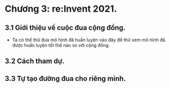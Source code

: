# Chương 3: re:Invent 2021.

## 3.1 Giới thiệu về cuộc đua cộng đồng.

- Ta có thể thử đưa mô hình đã huấn luyện vào đây để thử xem mô hình đã được huấn luyện tốt thế nào so với cộng đồng.

## 3.2 Cách tham dự.

## 3.3 Tự tạo đường đua cho riêng mình.